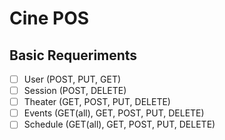 # Cine POS


## Basic Requeriments

* [ ] User (POST, PUT, GET)
* [ ] Session (POST, DELETE)
* [ ] Theater (GET, POST, PUT, DELETE)
* [ ] Events (GET(all), GET, POST, PUT, DELETE)
* [ ] Schedule (GET(all), GET,  POST, PUT, DELETE)

